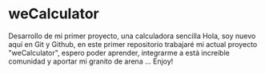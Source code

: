 # weCalculator
Desarrollo de mi primer proyecto, una calculadora sencilla
Hola, soy nuevo aquí en Git y Github, en este primer repositorio trabajaré mi actual proyecto "weCalculator", espero poder aprender, integrarme a está increible comunidad y aportar mi granito de arena ... Enjoy!
